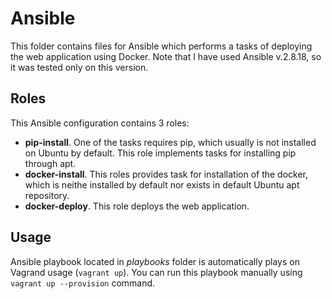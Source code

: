 # Ansible

This folder contains files for Ansible which performs a tasks of deploying the web application using Docker. Note that I have used Ansible v.2.8.18, so it was tested only on this version.

## Roles

This Ansible configuration contains 3 roles:

 * **pip-install**. One of the tasks requires pip, which usually is not installed on Ubuntu by default. This role implements tasks for installing pip through apt.
 * **docker-install**. This roles provides task for installation of the docker, which is neithe installed by default nor exists in default Ubuntu apt repository.
 * **docker-deploy**. This role deploys the web application.

## Usage

Ansible playbook located in _playbooks_ folder is automatically plays on Vagrand usage (`vagrant up`). You can run this playbook manually using `vagrant up --provision` command.
